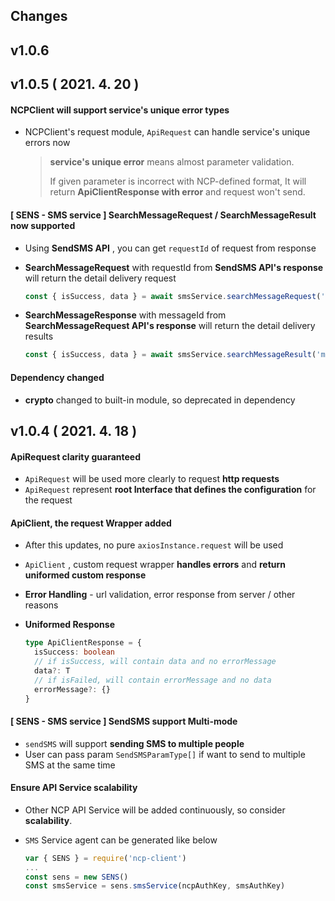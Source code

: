 ## Changes

## v1.0.6 





## v1.0.5 ( 2021. 4. 20 )

#### NCPClient will support service's unique error types

- NCPClient's request module, `ApiRequest` can handle service's unique errors now

  > **service's unique error** means almost parameter validation.
  >
  > If given parameter is incorrect with NCP-defined format, It will return **ApiClientResponse with error** and request won't send.

#### [ SENS - SMS service ] SearchMessageRequest / SearchMessageResult now supported

- Using **SendSMS API** , you can get `requestId` of request from response

- **SearchMessageRequest** with requestId from **SendSMS API's response** will return the detail delivery request

  ~~~typescript
  const { isSuccess, data } = await smsService.searchMessageRequest('requestId')
  ~~~

- **SearchMessageResponse** with messageId from **SearchMessageRequest API's response** will return the detail delivery results

  ~~~typescript
  const { isSuccess, data } = await smsService.searchMessageResult('messageId')
  ~~~

#### Dependency changed

- **crypto** changed to built-in module, so deprecated in dependency



## v1.0.4 ( 2021. 4. 18 )

#### ApiRequest clarity guaranteed

- `ApiRequest` will be used more clearly to request **http requests**
- `ApiRequest` represent **root Interface that defines the configuration** for the request

#### ApiClient, the request Wrapper added

- After this updates, no pure `axiosInstance.request` will be used

- `ApiClient` , custom request wrapper **handles errors** and **return uniformed custom response**

- **Error Handling** - url validation, error response from server / other reasons

- **Uniformed Response** 

  ~~~typescript
  type ApiClientResponse = {
    isSuccess: boolean
    // if isSuccess, will contain data and no errorMessage
    data?: T
    // if isFailed, will contain errorMessage and no data
    errorMessage?: {}
  }
  ~~~

#### [ SENS - SMS service ] SendSMS support Multi-mode

- `sendSMS` will support **sending SMS to multiple people**
- User can pass param `SendSMSParamType[]` if want to send to multiple SMS at the same time

#### Ensure API Service scalability 

  - Other NCP API Service will be added continuously, so consider **scalability**.

- `SMS` Service agent can be generated like below

  ~~~javascript
  var { SENS } = require('ncp-client')
  ...
  const sens = new SENS()
  const smsService = sens.smsService(ncpAuthKey, smsAuthKey)
  ~~~

  

